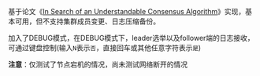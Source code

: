 基于论文《[In Search of an Understandable Consensus Algorithm](https://raft.github.io/raft.pdf)》实现，基本可用，但不支持集群成员变更、日志压缩备份。

加入了DEBUG模式，在DEBUG模式下，leader选举以及follower端的日志接收，可通过键盘控制(输入`N`表示`否`，直接回车或其他任意字符表示`是`)

**注意**：仅测试了节点宕机的情况，尚未测试网络断开的情况
